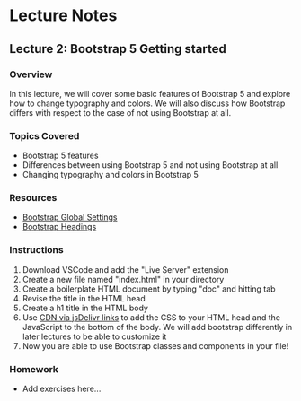 # Lecture Notes

## Lecture 2: Bootstrap 5 Getting started

### Overview
In this lecture, we will cover some basic features of Bootstrap 5 and explore how to change typography and colors. We will also discuss how Bootstrap differs with respect to the case of not using Bootstrap at all.

### Topics Covered
- Bootstrap 5 features
- Differences between using Bootstrap 5 and not using Bootstrap at all
- Changing typography and colors in Bootstrap 5

### Resources
- [Bootstrap Global Settings](https://getbootstrap.com/docs/5.0/content/typography/#global-settings)
- [Bootstrap Headings](https://getbootstrap.com/docs/5.0/content/typography/#global-settings)

### Instructions

1. Download VSCode and add the "Live Server" extension
1. Create a new file named "index.html" in your directory
1. Create a boilerplate HTML document by typing "doc" and hitting tab
1. Revise the title in the HTML head
1. Create a h1 title in the HTML body
1. Use [CDN via jsDelivr links](https://getbootstrap.com/docs/5.0/getting-started/download/#cdn-via-jsdelivr) to add the CSS to your HTML head and the JavaScript to the bottom of the body. We will add bootstrap differently in later lectures to be able to customize it
1. Now you are able to use Bootstrap classes and components in your file!

### Homework
- Add exercises here...
